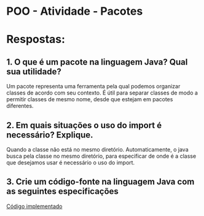 # POO - Atividade - Pacotes

# Respostas:

## 1. O que é um pacote na linguagem Java? Qual sua utilidade?
Um pacote representa uma ferramenta pela qual podemos organizar classes de acordo com seu contexto. É útil para separar classes de modo a permitir classes de mesmo nome, desde que estejam em pacotes diferentes.
 
## 2. Em quais situações o uso do import é necessário? Explique.
Quando a classe não está no mesmo diretório. Automaticamente, o java busca pela classe no mesmo diretório, para especificar de onde é a classe que desejamos usar é necessário o uso do import.

## 3. Crie um código-fonte na linguagem Java com as seguintes especificações
[Código implementado](https://github.com/deboradls/POO/tree/20adfd3cf8878364030b65ca1a32b8a0a12ffc08/AtividadePacotes/Questao3)

